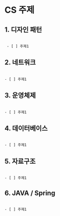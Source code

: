 CS 주제 
=======================================

## 1. 디자인 패턴
```

 - [ ] 주제1

```
## 2. 네트워크 
```

- [ ] 주제1

```
## 3. 운영체제
```

- [ ] 주제1

```
## 4. 데이터베이스
```

- [ ] 주제1

```
## 5. 자료구조
```

- [ ] 주제1

```
## 6. JAVA / Spring
```

- [ ] 주제1

```
